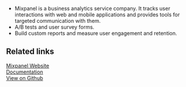 - Mixpanel is a business analytics service company. It tracks user interactions with web and mobile applications and provides tools for targeted communication with them.
- A/B tests and user survey forms.
- Build custom reports and measure user engagement and retention.

## Related links

[Mixpanel Website][]  
[Documentation][]  
[View on Github][]

[//]: # "These are reference links used in the body of this note and get stripped out when the markdown processor does its job. There is no need to format nicely because it shouldn't be seen. Thanks SO - http://stackoverflow.com/questions/4823468/store-comments-in-markdown-syntax"
[mixpanel website]: https://mixpanel.com/
[documentation]: https://docs.rudderstack.com/
[view on github]: https://github.com/rudderlabs/rudder-transformer/tree/master/v0/mp
